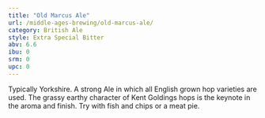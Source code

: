 ```yaml
---
title: "Old Marcus Ale"
url: /middle-ages-brewing/old-marcus-ale/
category: British Ale
style: Extra Special Bitter
abv: 6.6
ibu: 0
srm: 0
upc: 0
---
```

Typically Yorkshire. A strong Ale in which all English grown hop varieties are used. The grassy earthy character of Kent Goldings hops is the keynote in the aroma and finish. Try with fish and chips or a meat pie.

